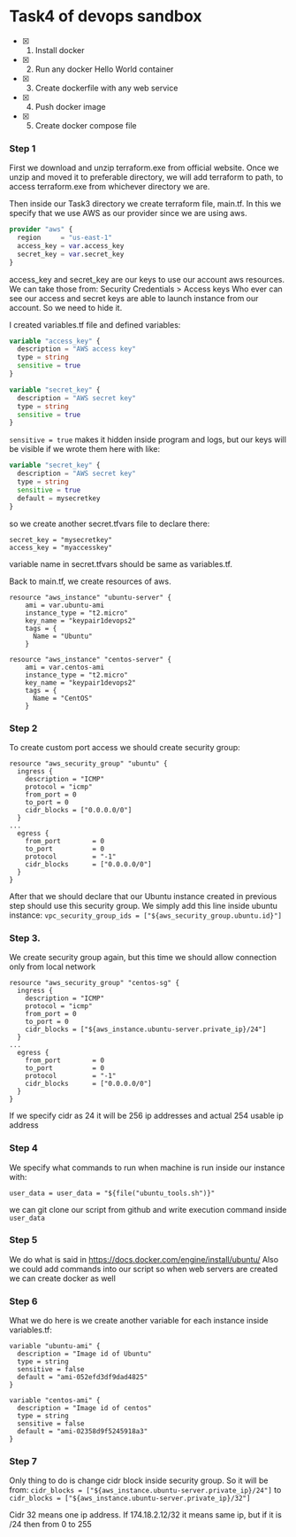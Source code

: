 # Task4 of devops sandbox #

- [x] 1. Install docker
- [x] 2. Run any docker Hello World container
- [x] 3. Create dockerfile with any web service
- [x] 4. Push docker image
- [x] 5. Create docker compose file


### Step 1 ###

First we download and unzip terraform.exe from official website.
Once we unzip and moved it to preferable directory, we will add terraform to path, to access terraform.exe from whichever directory we are.

Then inside our Task3 directory we create terraform file, main.tf.
In this we specify that we use AWS as our provider since we are using aws.

```terraform
provider "aws" {
  region     = "us-east-1"
  access_key = var.access_key
  secret_key = var.secret_key
}
```

access_key and secret_key are our keys to use our account aws resources. We can take those from:
	Security Credentials > Access keys
Who ever can see our access and secret keys are able to launch instance from our account.
So we need to hide it.

I created variables.tf file and defined variables:

```terraform
variable "access_key" {
  description = "AWS access key"
  type = string
  sensitive = true
}

variable "secret_key" {
  description = "AWS secret key"
  type = string
  sensitive = true
}
```

`sensitive = true` makes it hidden inside program and logs, 
but our keys will be visible if we wrote them here with like:

```terraform
variable "secret_key" {
  description = "AWS secret key"
  type = string
  sensitive = true
  default = mysecretkey
}
```

so we create another secret.tfvars file to declare there:
```
secret_key = "mysecretkey"
access_key = "myaccesskey"
```
variable name in secret.tfvars should be same as variables.tf.


Back to main.tf, we create resources of aws.
```
resource "aws_instance" "ubuntu-server" {
    ami = var.ubuntu-ami
    instance_type = "t2.micro"
    key_name = "keypair1devops2"
    tags = {
      Name = "Ubuntu"
    }

resource "aws_instance" "centos-server" {
    ami = var.centos-ami
    instance_type = "t2.micro"
    key_name = "keypair1devops2"
    tags = {
      Name = "CentOS"
    }
```

### Step 2 ###

To create custom port access we should create security group:
```
resource "aws_security_group" "ubuntu" {
  ingress {
    description = "ICMP"
    protocol = "icmp"
    from_port = 0
    to_port = 0
    cidr_blocks = ["0.0.0.0/0"]
  }
...
  egress {
    from_port        = 0
    to_port          = 0
    protocol         = "-1"
    cidr_blocks      = ["0.0.0.0/0"]
  }
}
```

After that we should declare that our Ubuntu instance created in previous step should use this security group.
We simply add this line inside ubuntu instance:
`vpc_security_group_ids = ["${aws_security_group.ubuntu.id}"]`

### Step 3. ###

We create security group again, but this time we should allow connection only from local network

```
resource "aws_security_group" "centos-sg" {
  ingress {
    description = "ICMP"
    protocol = "icmp"
    from_port = 0
    to_port = 0
    cidr_blocks = ["${aws_instance.ubuntu-server.private_ip}/24"]
  }
...
  egress {
    from_port        = 0
    to_port          = 0
    protocol         = "-1"
    cidr_blocks      = ["0.0.0.0/0"]
  }
}
```

If we specify cidr as 24 it will be 256 ip addresses and actual 254 usable ip address


### Step 4 ###

We specify what commands to run when machine is run inside our instance with:
```
user_data = user_data = "${file("ubuntu_tools.sh")}"
```
we can git clone our script from github and write execution command inside `user_data`

### Step 5 ###
We do what is said in https://docs.docker.com/engine/install/ubuntu/
Also we could add commands into our script so when web servers are created we can create docker as well

### Step 6 ###

What we do here is we create another variable for each instance inside variables.tf:

```
variable "ubuntu-ami" {
  description = "Image id of Ubuntu"
  type = string
  sensitive = false
  default = "ami-052efd3df9dad4825"
}

variable "centos-ami" {
  description = "Image id of centos"
  type = string
  sensitive = false
  default = "ami-02358d9f5245918a3"
}
```

### Step 7 ###

Only thing to do is change cidr block inside security group.
So it will be from:
`cidr_blocks = ["${aws_instance.ubuntu-server.private_ip}/24"]`
to
`cidr_blocks = ["${aws_instance.ubuntu-server.private_ip}/32"]`

Cidr 32 means one ip address. If 174.18.2.12/32 it means same ip, but if it is /24 then from 0 to 255